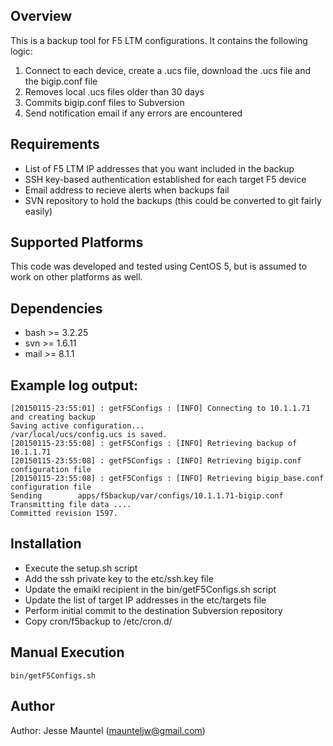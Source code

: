 ## Overview

This is a backup tool for F5 LTM configurations.  It contains the following logic:

1.  Connect to each device, create a .ucs file, download the .ucs file and the bigip.conf file
2.  Removes local .ucs files older than 30 days
3.  Commits bigip.conf files to Subversion
4.  Send notification email if any errors are encountered

## Requirements

* List of F5 LTM IP addresses that you want included in the backup
* SSH key-based authentication established for each target F5 device
* Email address to recieve alerts when backups fail
* SVN repository to hold the backups (this could be converted to git fairly easily)

## Supported Platforms

This code was developed and tested using CentOS 5, but is assumed to work
on other platforms as well.

## Dependencies

* bash >= 3.2.25
* svn >= 1.6.11
* mail >= 8.1.1

## Example log output:

```
[20150115-23:55:01] : getF5Configs : [INFO] Connecting to 10.1.1.71 and creating backup
Saving active configuration...
/var/local/ucs/config.ucs is saved.
[20150115-23:55:08] : getF5Configs : [INFO] Retrieving backup of 10.1.1.71
[20150115-23:55:08] : getF5Configs : [INFO] Retrieving bigip.conf configuration file
[20150115-23:55:08] : getF5Configs : [INFO] Retrieving bigip_base.conf configuration file
Sending        apps/f5backup/var/configs/10.1.1.71-bigip.conf
Transmitting file data ....
Committed revision 1597.
```

## Installation

* Execute the setup.sh script
* Add the ssh private key to the etc/ssh.key file
* Update the emaikl recipient in the bin/getF5Configs.sh script
* Update the list of target IP addresses in the etc/targets file
* Perform initial commit to the destination Subversion repository
* Copy cron/f5backup to /etc/cron.d/

## Manual Execution

```
bin/getF5Configs.sh
```

## Author

Author: Jesse Mauntel (maunteljw@gmail.com)
